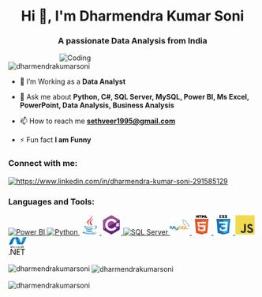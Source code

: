 <h1 align="center">Hi 👋, I'm Dharmendra Kumar Soni</h1>
<h3 align="center">A passionate Data Analysis from India</h3>
<!-- Second image: Direct image from GitHub -->
<!-- First image: Coding image -->
<img align="right" alt="Coding" width="400" src="https://camo.githubusercontent.com/ec6442ce4f6678a618ee77730e0784219b2fe877957705d82f6422702c14d0df/68747470733a2f2f6d69726f2e6d656469756d2e636f6d2f76322f726573697a653a6669743a3637392f302a7444356b4543324a59634b4848307a4f2e676966" />

<p align="left"> <img src="https://komarev.com/ghpvc/?username=dharmendrakumarsoni&label=Profile%20views&color=0e75b6&style=flat" alt="dharmendrakumarsoni" /> </p>

- 🌱 I’m Working as a **Data Analyst**

- 💬 Ask me about **Python, C#, SQL Server, MySQL, Power BI, Ms Excel, PowerPoint, Data Analysis, Business Analysis**

- 📫 How to reach me **sethveer1995@gmail.com**

- ⚡ Fun fact **I am Funny**

<h3 align="left">Connect with me:</h3>
<p align="left">
<a href="https://www.linkedin.com/in/dharmendra-kumar-soni-291585129" target="blank"><img align="center" src="https://raw.githubusercontent.com/rahuldkjain/github-profile-readme-generator/master/src/images/icons/Social/linked-in-alt.svg" alt="https://www.linkedin.com/in/dharmendra-kumar-soni-291585129" height="30" width="40" /></a>
</p>

<h3 align="left">Languages and Tools:</h3>
<p align="left"> 
  <a href="https://powerbi.microsoft.com/" target="_blank" rel="noreferrer">
    <img src="https://www.vectorlogo.zone/logos/microsoft_powerbi/microsoft_powerbi-icon.svg" alt="Power BI" width="40" height="40"/>
  </a>
  <a href="https://www.python.org/" target="_blank" rel="noreferrer">
    <img src="https://www.vectorlogo.zone/logos/python/python-icon.svg" alt="Python" width="40" height="40"/>
  </a>
  <a href="https://www.java.com" target="_blank" rel="noreferrer">
    <img src="https://raw.githubusercontent.com/devicons/devicon/master/icons/java/java-original.svg" alt="Java" width="40" height="40"/>
  </a>
  <a href="https://www.w3schools.com/cs/" target="_blank" rel="noreferrer">
    <img src="https://raw.githubusercontent.com/devicons/devicon/master/icons/csharp/csharp-original.svg" alt="C#" width="40" height="40"/>
  </a>
  <a href="https://www.microsoft.com/en-us/sql-server" target="_blank" rel="noreferrer">
    <img src="https://www.svgrepo.com/show/303229/microsoft-sql-server-logo.svg" alt="SQL Server" width="40" height="40"/>
  </a>
  <a href="https://www.mysql.com/" target="_blank" rel="noreferrer">
    <img src="https://raw.githubusercontent.com/devicons/devicon/master/icons/mysql/mysql-original-wordmark.svg" alt="MySQL" width="40" height="40"/>
  </a>
  <a href="https://www.w3.org/html/" target="_blank" rel="noreferrer">
    <img src="https://raw.githubusercontent.com/devicons/devicon/master/icons/html5/html5-original-wordmark.svg" alt="HTML" width="40" height="40"/>
  </a>
  <a href="https://www.w3schools.com/css/" target="_blank" rel="noreferrer">
    <img src="https://raw.githubusercontent.com/devicons/devicon/master/icons/css3/css3-original-wordmark.svg" alt="CSS" width="40" height="40"/>
  </a>
  <a href="https://developer.mozilla.org/en-US/docs/Web/JavaScript" target="_blank" rel="noreferrer">
    <img src="https://raw.githubusercontent.com/devicons/devicon/master/icons/javascript/javascript-original.svg" alt="JavaScript" width="40" height="40"/>
  </a>
  <a href="https://dotnet.microsoft.com/" target="_blank" rel="noreferrer">
    <img src="https://raw.githubusercontent.com/devicons/devicon/master/icons/dot-net/dot-net-original-wordmark.svg" alt=".NET" width="40" height="40"/>
  </a>
</p>






<p><img align="left" src="https://github-readme-stats.vercel.app/api/top-langs?username=dharmendrakumarsoni&show_icons=true&locale=en&layout=compact" alt="dharmendrakumarsoni" /></p>

<p>&nbsp;<img align="center" src="https://github-readme-stats.vercel.app/api?username=dharmendrakumarsoni&show_icons=true&locale=en" alt="dharmendrakumarsoni" /></p>

<p><img align="center" src="https://github-readme-streak-stats.herokuapp.com/?user=dharmendrakumarsoni&" alt="dharmendrakumarsoni" /></p>
